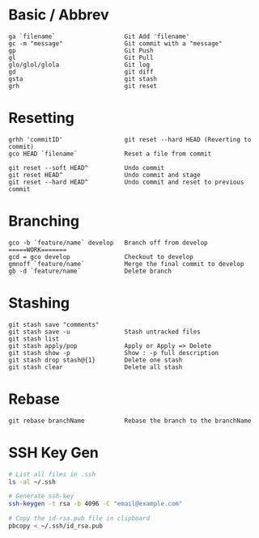 # Basic / Abbrev
    ga `filename`                   Git Add 'filename'
    gc -m "message"                 Git commit with a "message"
    gp                              Git Push
    gl                              Git Pull
    glo/glol/glola                  Git log
    gd                              git diff
    gsta                            git stash
    grh                             git reset

# Resetting
    grhh 'commitID'                 git reset --hard HEAD (Reverting to commit)
    gco HEAD `filename`             Reset a file from commit

    git reset --soft HEAD^          Undo commit
    git reset HEAD^                 Undo commit and stage
    git reset --hard HEAD^          Undo commit and reset to previous commit

# Branching
    gco -b `feature/name` develop   Branch off from develop
    =====WORK=======
    gcd = gco develop               Checkout to develop
    gmnoff `feature/name`           Merge the final commit to develop
    gb -d `feature/name`            Delete branch

# Stashing
    git stash save "comments"
    git stash save -u               Stash untracked files
    git stash list
    git stash apply/pop             Apply or Apply => Delete
    git stash show -p               Show : -p full description
    git stash drop stash@{1}        Delete one stash
    git stash clear                 Delete all stash

# Rebase
    git rebase branchName           Rebase the branch to the branchName

# SSH Key Gen
```bash
# List all files in .ssh
ls -al ~/.ssh

# Generate ssh-key
ssh-keygen -t rsa -b 4096 -C "email@example.com"

# Copy the id-rsa.pub file in clipboard
pbcopy < ~/.ssh/id_rsa.pub
```
